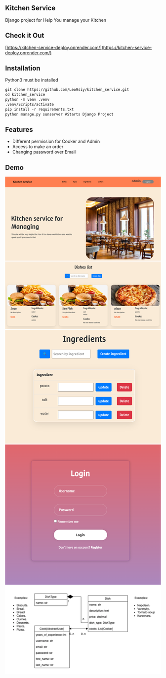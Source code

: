 ## Kitchen Service

Django project for Help You manage your Kitchen

## Check it Out

[https://kitchen-service-deploy.onrender.com/](https://kitchen-service-deploy.onrender.com/)

## Installation

Python3 must be installed

```shell
git clone https://github.com/Leo9siy/kitchen_service.git
cd kitchen_service
python -m venv .venv
.venv/Scripts/activate
pip install -r requirements.txt
python manage.py sunserver #Starts Django Project
```

## Features

* Different permission for Cooker and Admin
* Access to make an order
* Changing password over Email

## Demo

![home.png](review/home.png)
![dishes.png](review/dishes.png)
![ingredients.png](review/ingredients.png)
![login.png](review/login.png)
![structure.png](review/structure.png)

